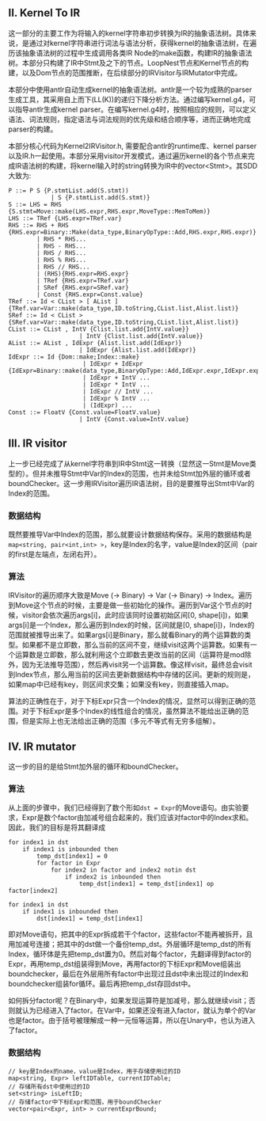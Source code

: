 ## II. Kernel To IR

这一部分的主要工作为将输入的kernel字符串初步转换为IR的抽象语法树。具体来说，是通过对kernel字符串进行词法与语法分析，获得kernel的抽象语法树，在遍历该抽象语法树的过程中生成调用各类IR Node的make函数，构建IR的抽象语法树。本部分只构建了IR中Stmt及之下的节点。LoopNest节点和Kernel节点的构建，以及Dom节点的范围推断，在后续部分的IRVisitor与IRMutator中完成。

本部分中使用antlr自动生成kernel的抽象语法树。antlr是一个较为成熟的parser生成工具，其采用自上而下(LL(K))的递归下降分析方法。通过编写kernel.g4，可以指导antlr生成kernel parser。在编写kernel.g4时，按照相应的规则，可以定义语法、词法规则，指定语法与词法规则的优先级和结合顺序等，进而正确地完成parser的构建。

本部分核心代码为Kernel2IRVisitor.h, 需要配合antlr的runtime库、kernel parser以及IR.h一起使用。本部分采用visitor开发模式，通过遍历kernel的各个节点来完成IR语法树的构建，将kernel输入时的string转换为IR中的vector\<Stmt\>。其SDD大致为:

```
P ::= P S {P.stmtList.add(S.stmt))
			| S {P.stmtList.add(S.stmt)}
S ::= LHS = RHS {S.stmt=Move::make(LHS.expr,RHS.expr,MoveType::MemToMem)}
LHS ::= TRef {LHS.expr=TRef.var}
RHS ::= RHS + RHS {RHS.expr=Binary::Make(data_type,BinaryOpType::Add,RHS.expr,RHS.expr)}
        | RHS * RHS...
        | RHS - RHS...
        | RHS / RHS...
        | RHS % RHS...
        | RHS // RHS...
        | (RHS){RHS.expr=RHS.expr}
        | TRef {RHS.expr=TRef.var}
        | SRef {RHS.expr=SRef.var}
        | Const {RHS.expr=Const.value}
TRef ::= Id < CList > [ AList ] {TRef.var=Var::make(data_type,ID.toString,CList.list,Alist.list)}
SRef ::= Id < CList > {SRef.var=Var::make(data_type,ID.toString,CList.list,Alist.list)}
CList ::= CList , IntV {Clist.list.add{IntV.value}}
					| IntV {Clist.list.add{IntV.value}}
AList ::= AList , IdExpr {Alist.list.add(IdExpr)} 
					| IdExpr {Alist.list.add(IdExpr)}
IdExpr ::= Id {Dom::make;Index::make} 
					 | IdExpr + IdExpr {IdExpr=Binary::make(data_type,BinaryOpType::Add,IdExpr.expr,IdExpr.expr)}
					 | IdExpr + IntV ...
					 | IdExpr * IntV ...
					 | IdExpr // IntV ...
					 | IdExpr % IntV ...
					 | (IdExpr) ...
Const ::= FloatV {Const.value=FloatV.value}
					| IntV {Const.value=IntV.value}
```

## III. IR visitor

上一步已经完成了从kernel字符串到IR中Stmt这一转换（显然这一Stmt是Move类型的）。但并未推导Stmt中Var的Index的范围，也并未给Stmt加外层的循环或者boundChecker。这一步用IRVisitor遍历IR语法树，目的是要推导出Stmt中Var的Index的范围。

### 数据结构

既然要推导Var中Index的范围，那么就要设计数据结构保存。采用的数据结构是`map<string, pair<int,int> >`，key是Index的名字，value是Index的区间（pair的first是左端点，左闭右开）。

### 算法

IRVisitor的遍历顺序大致是Move (-> Binary) -> Var (-> Binary) -> Index。遍历到Move这个节点的时候，主要是做一些初始化的操作。遍历到Var这个节点的时候，visitor会依次遍历args[i]，此时应该同时设置初始区间[0, shape[i])，如果args[i]是一个Index，那么遍历到Index的时候，区间就是[0, shape[i])，Index的范围就被推导出来了。如果args[i]是Binary，那么就看Binary的两个运算数的类型。如果都不是立即数，那么当前的区间不变，继续visit这两个运算数。如果有一个运算数是立即数，那么就利用这个立即数去更改当前的区间（运算符是mod除外，因为无法推导范围），然后再visit另一个运算数。像这样visit，最终总会visit到Index节点，那么用当前的区间去更新数据结构中存储的区间。更新的规则是，如果map中已经有key，则区间求交集；如果没有key，则直接插入map。

算法的正确性在于，对于下标Expr只含一个Index的情况，显然可以得到正确的范围。对于下标Expr是多个Index的线性组合的情况，虽然算法不能给出正确的范围，但是实际上也无法给出正确的范围（多元不等式有无穷多组解）。

## IV. IR mutator

这一步的目的是给Stmt加外层的循环和boundChecker。

### 算法

从上面的步骤中，我们已经得到了数个形如`dst = Expr`的Move语句。由实验要求，Expr是数个factor由加减号组合起来的，我们应该对factor中的Index求和。因此，我们的目标是将其翻译成

	for index1 in dst
		if index1 is inbounded then
			temp_dst[index1] = 0
			for factor in Expr
				for index2 in factor and index2 notin dst
					if index2 is inbounded then
						temp_dst[index1] = temp_dst[index1] op factor[index2]

	for index1 in dst
		if index1 is inbounded then
			dst[index1] = temp_dst[index1]

即对Move语句，把其中的Expr拆成若干个factor，这些factor不能再被拆开，且用加减号连接；把其中的dst做一个备份temp_dst。外层循环是temp_dst的所有Index，循环体是先把temp_dst置为0。然后对每个factor，先翻译得到factor的Expr，再用temp_dst组装得到Move，再用factor的下标Expr和Move组装出boundchecker，最后在外层用所有factor中出现过且dst中未出现过的Index和boundchecker组装for循环。最后再把temp_dst存回dst中。

如何拆分factor呢？在Binary中，如果发现运算符是加减号，那么就继续visit；否则就认为已经进入了factor。在Var中，如果还没有进入factor，就认为单个的Var也是factor。由于括号被理解成一种一元恒等运算，所以在Unary中，也认为进入了factor。

### 数据结构

	// key是Index的name，value是Index，用于存储使用过的ID
	map<string, Expr> leftIDTable, currentIDTable;
	// 存储所有dst中使用过的ID
    set<string> isLeftID;
	// 存储factor中下标Expr和范围，用于boundChecker
    vector<pair<Expr, int> > currentExprBound;
